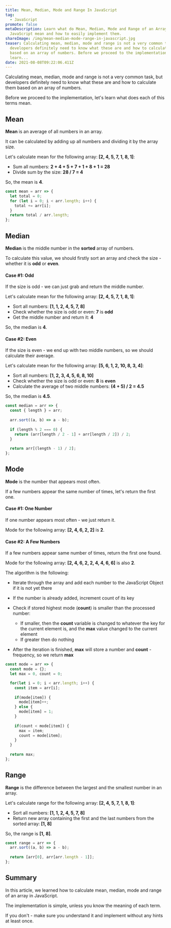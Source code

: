```yaml
---
title: Mean, Median, Mode and Range In JavaScript
tag:
  - JavaScript
promote: false
metaDescription: Learn what do Mean, Median, Mode and Range of an Array in
  JavaScript mean and how to easily implement them.
shareImage: /img/mean-median-mode-range-in-javascript.jpg
teaser: Calculating mean, median, mode and range is not a very common task, but
  developers definitely need to know what these are and how to calculate them
  based on an array of numbers. Before we proceed to the implementation, let's
  learn...
date: 2021-08-08T09:22:06.411Z
---
```

Calculating mean, median, mode and range is not a very common task, but developers definitely need to know what these are and how to calculate them based on an array of numbers.

Before we proceed to the implementation, let's learn what does each of this terms mean.

## Mean

**Mean** is an average of all numbers in an array.

It can be calculated by adding up all numbers and dividing it by the array size.

Let's calculate mean for the following array: **\[2, 4, 5, 7, 1, 8, 1]**:

* Sum all numbers: **2 + 4 + 5 + 7 + 1 + 8 + 1 = 28**
* Divide sum by the size: **28 / 7 = 4**

So, the mean is **4**.

```javascript
const mean = arr => {
  let total = 0;
  for (let i = 0; i < arr.length; i++) {
    total += arr[i];
  }
  return total / arr.length;
};
```

## Median

**Median** is the middle number in the **sorted** array of numbers.

To calculate this value, we should firstly sort an array and check the size - whether it is **odd** or **even**.

#### Case #1: Odd

If the size is odd - we can just grab and return the middle number.

Let's calculate mean for the following array: **\[2, 4, 5, 7, 1, 8, 1]**:

* Sort all numbers: **\[1, 1, 2, 4, 5, 7, 8]**
* Check whether the size is odd or even: **7** is **odd**
* Get the middle number and return it: **4**

So, the median is **4**.

#### Case #2: Even

If the size is even - we end up with two middle numbers, so we should calculate their average.

Let's calculate mean for the following array: **\[5, 6, 1, 2, 10, 8, 3, 4]**:

* Sort all numbers: **\[1, 2, 3, 4, 5, 6, 8, 10]**
* Check whether the size is odd or even: **8** is **even**
* Calculate the average of two middle numbers: **(4 + 5) / 2 = 4.5**

So, the median is **4.5**.

```javascript
const median = arr => {
  const { length } = arr;
  
  arr.sort((a, b) => a - b);
  
  if (length % 2 === 0) {
    return (arr[length / 2 - 1] + arr[length / 2]) / 2;
  }
  
  return arr[(length - 1) / 2];
};
```

## Mode

**Mode** is the number that appears most often.

If a few numbers appear the same number of times, let's return the first one.

#### Case #1: One Number

If one number appears most often - we just return it.

Mode for the following array: **\[2, 4, 6, 2, 2]** is **2**.

#### Case #2: A Few Numbers

If a few numbers appear same number of times, return the first one found.

Mode for the following array: **\[2, 4, 6, 2, 2, 4, 4, 6, 6]** is also **2**.

The algorithm is the following:

* Iterate through the array and add each number to the JavaScript Object if it is not yet there
* If the number is already added, increment count of its key
* Check if stored highest mode (**count**) is smaller than the processed number:

  * If smaller, then the **count** variable is changed to whatever the key for the current element is, and the **max** value changed to the current element
  * If greater then do nothing
* After the iteration is finished, **max** will store a number and **count** - frequency, so we return **max**

```javascript
const mode = arr => {
  const mode = {};
  let max = 0, count = 0;

  for(let i = 0; i < arr.length; i++) {
    const item = arr[i];
    
    if(mode[item]) {
      mode[item]++;
    } else {
      mode[item] = 1;
    }
    
    if(count < mode[item]) {
      max = item;
      count = mode[item];
    }
  }
   
  return max;
};
```

## Range

**Range** is the difference between the largest and the smallest number in an array.

Let's calculate range for the following array: **\[2, 4, 5, 7, 1, 8, 1]**:

* Sort all numbers: **\[1, 1, 2, 4, 5, 7, 8]**
* Return new array containing the first and the last numbers from the sorted array: **\[1, 8]**

So, the range is **[1,** **8]**.

```javascript
const range = arr => {
  arr.sort((a, b) => a - b);
  
  return [arr[0], arr[arr.length - 1]];
};
```

## Summary

In this article, we learned how to calculate mean, median, mode and range of an array in JavaScript.

The implementation is simple, unless you know the meaning of each term.

If you don't - make sure you understand it and implement without any hints at least once.